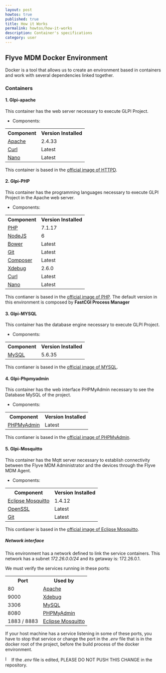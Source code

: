 ```yaml
---
layout: post
howtos: true
published: true
title: How it Works
permalink: howtos/how-it-works
description: Container's specifications
category: user
---
```


## Flyve MDM Docker Environment

Docker is a tool that allows us to create an environment based in containers and work with several dependencies linked together.

### Containers

#### 1. Glpi-apache

This container has the web server necessary to execute GLPI Project.

- Components:

<table class="zebra-style">
  <tbody>
  <tr>	   
     <th>Component</th>
     <th>Version Installed</th>
   </tr>
   <tr>
     <td><a href="https://www.apache.org/" alt="Apache">Apache</a></td>
     <td>2.4.33</td>
   </tr>
   <tr>
     <td><a href="https://curl.haxx.se/docs/manual.html" alt="Curl">Curl</a></td>
     <td>Latest</td>
   </tr>
   <tr>
     <td><a href="https://www.nano-editor.org/" alt="Nano">Nano</a></td>
     <td>Latest</td>
   </tr>
   </tbody>
</table>

This container is based in the [official image of HTTPD](https://hub.docker.com/_/httpd/).

#### 2. Glpi-PHP

This container has the programming languages necessary to execute GLPI Project in the Apache web server.

- Components:

<table class="zebra-style">
  <tbody>
  <tr>	   
     <th>Component</th>
     <th>Version Installed</th>
   </tr>
   <tr>
     <td><a href="http://php.net/manual/en/intro-whatis.php" alt="PHP">PHP</a></td>
     <td>7.1.17</td>
   </tr>
   <tr>
     <td><a href="https://nodejs.org/en/" alt="NodeJS">NodeJS</a></td>
     <td>6</td>
   </tr>
   <tr>
     <td><a href="https://bower.io/" alt="Bower">Bower</a></td>
     <td>Latest</td>
   </tr>
   <tr>
     <td><a href="https://git-scm.com/" alt="Git">Git</a></td>
     <td>Latest</td>
   </tr>
   <tr>
     <td><a href="https://getcomposer.org/" alt="Composer">Composer</a></td>
     <td>Latest</td>
   </tr>
   <tr>
     <td><a href="https://xdebug.org/docs/all_settings" alt="Xdebug">Xdebug</a></td>
     <td>2.6.0</td>
   </tr>
   <tr>
     <td><a href="https://curl.haxx.se/docs/manual.html" alt="Curl">Curl</a></td>
     <td>Latest</td>
   </tr>
   <tr>
     <td><a href="https://www.nano-editor.org/" alt="Nano">Nano</a></td>
     <td>Latest</td>
   </tr>
   </tbody>
</table>

This contianer is based in the [official image of PHP](https://hub.docker.com/_/php/).
The default version in this environment is composed by **FastCGI Process Manager**

#### 3. Glpi-MYSQL

This container has the database engine necessary to execute GLPI Project.

- Components:

<table class="zebra-style">
  <tbody>
  <tr>	   
     <th>Component</th>
     <th>Version Installed</th>
   </tr>
   <tr>
     <td><a href="https://www.mysql.com/" alt="MySQL">MySQL</a></td>
     <td>5.6.35</td>
   </tr>
   </tbody>
</table>

This contianer is based in the [official image of MYSQL](https://hub.docker.com/_/mysql/).

#### 4. Glpi-Phpmyadmin

This container has the web interface PHPMyAdmin necessary to see the Database MySQL of the project.

- Components:

<table class="zebra-style">
  <tbody>
  <tr>	   
     <th>Component</th>
     <th>Version Installed</th>
   </tr>
   <tr>
     <td><a href="https://www.phpmyadmin.net/" alt="PHPMyAdmin">PHPMyAdmin</a></td>
     <td>Latest</td>
   </tr>
   </tbody>
</table>

This contianer is based in the [official image of PHPMyAdmin](https://hub.docker.com/r/phpmyadmin/phpmyadmin/).

#### 5. Glpi-Mosquitto

This container has the Mqtt server necessary to establish connectivity between the Flyve MDM Administrator and the devices through the Flyve MDM Agent.

- Components:

<table class="zebra-style">
  <tbody>
  <tr>	   
     <th>Component</th>
     <th>Version Installed</th>
   </tr>
   <tr>
     <td><a href="https://mosquitto.org/" alt="Eclipse Mosquitto">Eclipse Mosquitto</a></td>
     <td>1.4.12</td>
   </tr>
   <tr>
     <td><a href="https://www.openssl.org/" alt="OpenSSL">OpenSSL</a></td>
     <td>Latest</td>
   </tr>
   <tr>
     <td><a href="https://git-scm.com/" alt="Git">Git</a></td>
     <td>Latest</td>
   </tr>
   </tbody>
</table>

This contianer is based in the [official image of Eclipse Mosquitto](https://hub.docker.com/_/eclipse-mosquitto/).

##### Network interface

This environment has a network defined to link the service containers. This network has a subnet *172.26.0.0/24* and its getaway is: 172.26.0.1.

We must verify the services running in these ports:

<table class="zebra-style">
  <tbody>
  <tr>	   
     <th>Port</th>
     <th>Used by</th>
   </tr>
   <tr>
     <td>80</td>
     <td><a href="https://www.apache.org/" alt="Apache">Apache</a></td>
   </tr>
   <tr>
     <td>9000</td>
     <td><a href="https://xdebug.org/docs/all_settings" alt="Xdebug">Xdebug</a></td>
   </tr>
   <tr>
     <td>3306</td>
     <td><a href="https://www.mysql.com/" alt="MySQL">MySQL</a></td>
   </tr>
   <tr>
     <td>8080</td>
     <td><a href="https://www.phpmyadmin.net/" alt="PHPMyAdmin">PHPMyAdmin</a></td>
   </tr>
   <tr>
     <td>1883 / 8883</td>
     <td><a href="https://mosquitto.org/" alt="Eclipse Mosquitto">Eclipse Mosquitto</a></td>
   </tr>
   </tbody>
</table>

If your host machine has a service listening in some of these ports, you have to stop that service or change the port in the *.env* file that is in the docker root of the project, before the build process of the  docker environment.

<img src="{{ '/images/picto-warning.png' | absolute_url }}" alt="Important!" height="16px"/> If the *.env* file is edited, PLEASE DO NOT PUSH THIS CHANGE in the repository.